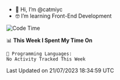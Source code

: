 - 👋 Hi, I’m @catmiyc
- 🤓 I’m learning Front-End Development

<!---
catmiyc/catmiyc is a ✨ special ✨ repository because its `README.md` (this file) appears on your GitHub profile.
You can click the Preview link to take a look at your changes.
--->


<!--START_SECTION:waka-->
![Code Time](http://img.shields.io/badge/Code%20Time-337%20hrs%2013%20mins-blue)

📊 **This Week I Spent My Time On** 

```text
💬 Programming Languages: 
No Activity Tracked This Week
```


 Last Updated on 21/07/2023 18:34:59 UTC
<!--END_SECTION:waka-->
